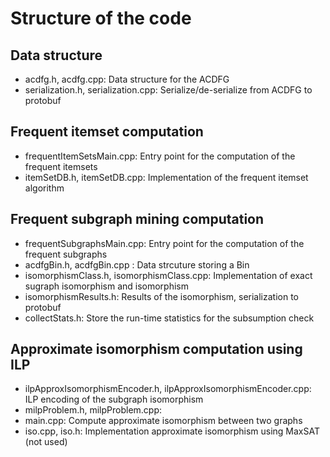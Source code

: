 # Structure of the code

## Data structure
- acdfg.h, acdfg.cpp: Data structure for the ACDFG
- serialization.h, serialization.cpp: Serialize/de-serialize from ACDFG to protobuf

## Frequent itemset computation
- frequentItemSetsMain.cpp: Entry point for the computation of the frequent itemsets
- itemSetDB.h, itemSetDB.cpp: Implementation of the frequent itemset algorithm

## Frequent subgraph mining computation
- frequentSubgraphsMain.cpp: Entry point for the computation of the frequent subgraphs
- acdfgBin.h, acdfgBin.cpp  : Data strcuture storing a Bin
- isomorphismClass.h, isomorphismClass.cpp: Implementation of exact sugraph isomorphism and isomorphism
- isomorphismResults.h: Results of the isomorphism, serialization to protobuf
- collectStats.h: Store the run-time statistics for the subsumption check

## Approximate isomorphism computation using ILP
- ilpApproxIsomorphismEncoder.h, ilpApproxIsomorphismEncoder.cpp: ILP encoding of the subgraph isomorphism
- milpProblem.h, milpProblem.cpp: 
- main.cpp: Compute approximate isomorphism between two graphs
- iso.cpp, iso.h: Implementation approximate isomorphism using MaxSAT (not used)
